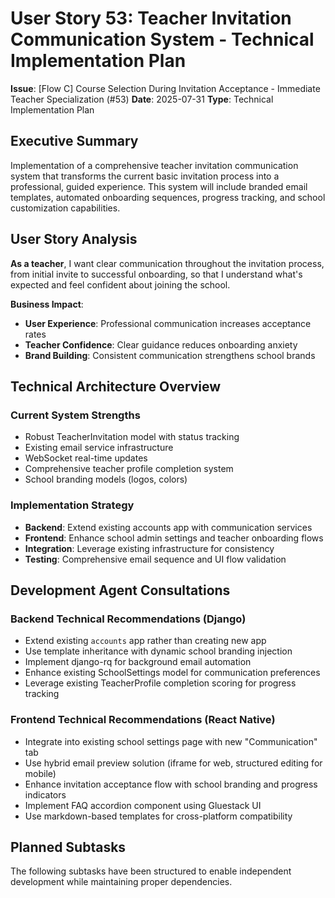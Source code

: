 # User Story 53: Teacher Invitation Communication System - Technical Implementation Plan

**Issue**: [Flow C] Course Selection During Invitation Acceptance - Immediate Teacher Specialization (#53)
**Date**: 2025-07-31
**Type**: Technical Implementation Plan

## Executive Summary

Implementation of a comprehensive teacher invitation communication system that transforms the current basic invitation process into a professional, guided experience. This system will include branded email templates, automated onboarding sequences, progress tracking, and school customization capabilities.

## User Story Analysis

**As a teacher**, I want clear communication throughout the invitation process, from initial invite to successful onboarding, so that I understand what's expected and feel confident about joining the school.

**Business Impact**:
- **User Experience**: Professional communication increases acceptance rates
- **Teacher Confidence**: Clear guidance reduces onboarding anxiety  
- **Brand Building**: Consistent communication strengthens school brands

## Technical Architecture Overview

### Current System Strengths
- Robust TeacherInvitation model with status tracking
- Existing email service infrastructure
- WebSocket real-time updates
- Comprehensive teacher profile completion system
- School branding models (logos, colors)

### Implementation Strategy
- **Backend**: Extend existing accounts app with communication services
- **Frontend**: Enhance school admin settings and teacher onboarding flows
- **Integration**: Leverage existing infrastructure for consistency
- **Testing**: Comprehensive email sequence and UI flow validation

## Development Agent Consultations

### Backend Technical Recommendations (Django)
- Extend existing `accounts` app rather than creating new app
- Use template inheritance with dynamic school branding injection
- Implement django-rq for background email automation
- Enhance existing SchoolSettings model for communication preferences
- Leverage existing TeacherProfile completion scoring for progress tracking

### Frontend Technical Recommendations (React Native)
- Integrate into existing school settings page with new "Communication" tab
- Use hybrid email preview solution (iframe for web, structured editing for mobile)
- Enhance invitation acceptance flow with school branding and progress indicators
- Implement FAQ accordion component using Gluestack UI
- Use markdown-based templates for cross-platform compatibility

## Planned Subtasks

The following subtasks have been structured to enable independent development while maintaining proper dependencies.